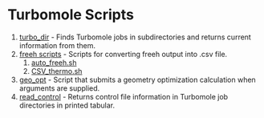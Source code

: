 # Turbomole Scripts

1. [turbo_dir](turbo_dir.md) - Finds Turbomole jobs in subdirectories and returns current information from them.
2. [freeh scripts](freeh.md) - Scripts for converting freeh output into .csv file.
    1. [auto_freeh.sh](freeh.md/#auto_freehsh)
    2. [CSV_thermo.sh](freeh.md/#csv_thermosh)
3. [geo_opt](define_and_submit.md) - Script that submits a geometry optimization calculation when arguments are supplied.
4. [read_control](read_control.md) - Returns control file information in Turbomole job directories in printed tabular.
